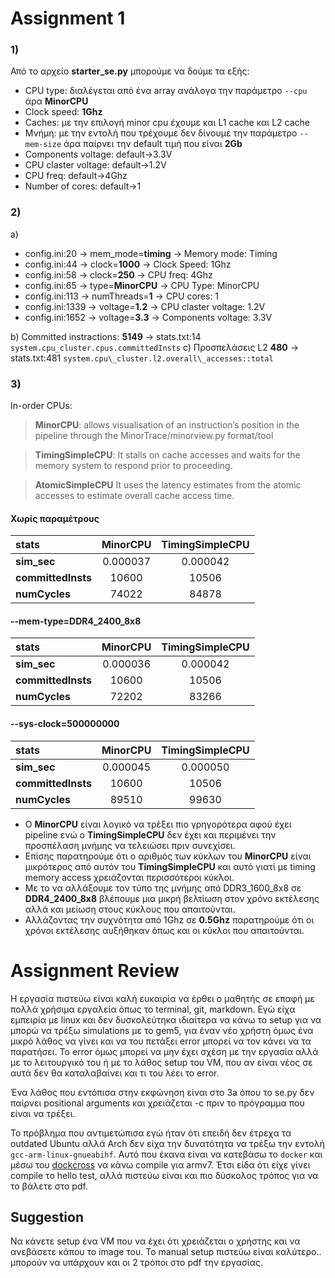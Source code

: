 # Assignment 1

### 1)

Από το αρχείο **starter_se.py** μπορούμε να δούμε τα εξής:

- CPU type: διαλέγεται από ένα array ανάλογα την παράμετρο `--cpu` άρα **MinorCPU**
- Clock speed: **1Ghz**
- Caches: με την επιλογή minor cpu έχουμε και L1 cache και L2 cache
- Μνήμη: με την εντολή που τρέχουμε δεν δίνουμε την παράμετρο `--mem-size` άρα παίρνει την default τιμή που είναι **2Gb**
- Components voltage: default->3.3V
- CPU claster voltage: default->1.2V
- CPU freq: default->4Ghz
- Number of cores: default->1

### 2)

a)

- config.ini:20 -> mem_mode=**timing** -> Memory mode: Timing
- config.ini:44 -> clock=**1000** -> Clock Speed: 1Ghz
- config.ini:58 -> clock=**250** -> CPU freq: 4Ghz
- config.ini:65 -> type=**MinorCPU** -> CPU Type: MinorCPU
- config.ini:113 -> numThreads=**1** -> CPU cores: 1
- config.ini:1339 -> voltage=**1.2** -> CPU claster voltage: 1.2V
- config.ini:1652 -> voltage=**3.3** -> Components voltage: 3.3V

b) Committed instractions: **5149** -> stats.txt:14 `system.cpu_cluster.cpus.committedInsts`
c) Προσπελάσεις L2 **480** -> stats.txt:481 `system.cpu\_cluster.l2.overall\_accesses::total`

### 3)

In-order CPUs:

> **MinorCPU**:
> allows visualisation of an instruction’s position in the pipeline through the MinorTrace/minorview.py format/tool

> **TimingSimpleCPU**:
> It stalls on cache accesses and waits for the memory system to respond prior to proceeding.

> **AtomicSimpleCPU**
> It uses the latency estimates from the atomic accesses to estimate overall cache access time.

#### Χωρίς παραμέτρους

| **stats**          | **MinorCPU** | **TimingSimpleCPU** |
| :----------------- | :----------: | :-----------------: |
| **sim_sec**        |   0.000037   |      0.000042       |
| **committedInsts** |    10600     |        10506        |
| **numCycles**      |    74022     |        84878        |

#### --mem-type=DDR4_2400_8x8

| **stats**          | **MinorCPU** | **TimingSimpleCPU** |
| :----------------- | :----------: | :-----------------: |
| **sim_sec**        |   0.000036   |      0.000042       |
| **committedInsts** |    10600     |        10506        |
| **numCycles**      |    72202     |        83266        |

#### --sys-clock=500000000

| **stats**          | **MinorCPU** | **TimingSimpleCPU** |
| :----------------- | :----------: | :-----------------: |
| **sim_sec**        |   0.000045   |      0.000050       |
| **committedInsts** |    10600     |        10506        |
| **numCycles**      |    89510     |        99630        |

- Ο **MinorCPU** είναι λογικό να τρέξει πιο γρηγορότερα αφού έχει pipeline ενώ ο **TimingSimpleCPU**
  δεν έχει και περιμένει την προσπέλαση μνήμης να τελειώσει πριν συνεχίσει.
- Επίσης παρατηρούμε ότι ο αριθμός των κύκλων του **MinorCPU** είναι μικρότερος από αυτόν
  του **TimingSimpleCPU** και αυτό γιατί με timing memory access χρειάζονται περισσότεροι κύκλοι.
- Με το να αλλάξουμε τον τύπο της μνήμης από DDR3_1600_8x8 σε **DDR4_2400_8x8** βλέπουμε μια μικρή βελτίωση
  στον χρόνο εκτέλεσης αλλά και μείωση στους κύκλους που απαιτούνται.
- Αλλάζοντας την συχνότητα από 1Ghz σε **0.5Ghz** παρατηρούμε ότι οι χρόνοι
  εκτέλεσης αυξήθηκαν όπως και οι κύκλοι που απαιτούνται.

# Assignment Review

Η εργασία πιστεύω είναι καλή ευκαιρία να έρθει ο μαθητής σε επαφή με πολλά χρήσιμα εργαλεία
όπως το terminal, git, markdown. Εγώ είχα εμπειρία με linux και δεν δυσκολεύτηκα ιδιαίτερα
να κάνω το setup για να μπορώ να τρέξω simulations με το gem5, για έναν νέο χρήστη όμως
ένα μικρό λάθος να γίνει και να του πετάξει error μπορεί να τον κάνει να τα παρατήσει. Το
error όμως μπορεί να μην έχει σχέση με την εργασία αλλά με το λειτουργικό του ή με το λάθος setup
του VM, που αν είναι νέος σε αυτά δεν θα καταλαβαίνει και τι του λέει το error.

Ένα λάθος που εντόπισα στην εκφώνηση είναι στο 3a όπου το se.py δεν παίρνει positional arguments και
χρειάζεται -c πριν το πρόγραμμα που είναι να τρέξει.

Το πρόβλημα που αντιμετώπισα εγώ ήταν ότι επειδή δεν έτρεχα τα outdated Ubuntu αλλά Arch δεν είχα την
δυνατότητα να τρέξω την εντολή `gcc-arm-linux-gnueabihf`. Αυτό που έκανα είναι να κατεβάσω το `docker`
και μέσω του [dockcross](https://github.com/dockcross/dockcross) να κάνω compile για armv7. Έτσι είδα ότι
είχε γίνει compile το hello test, αλλά πιστεύω είναι και πιο δύσκολος τρόπος για να το βάλετε στο pdf.

## Suggestion

Να κάνετε setup ένα VM που να έχει ότι χρειάζεται ο χρήστης και να ανεβάσετε κάπου το image του.
Το manual setup πιστεύω είναι καλύτερο.. μπορούν να υπάρχουν και οι 2 τρόποι στο pdf την εργασίας.
